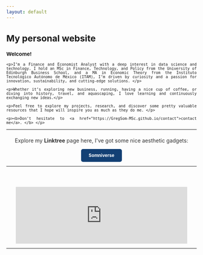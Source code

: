 ```yaml
---
layout: default
---
```




<div style="text-align: justify;font-size:smaller; margin-bottom: 20px;">
    <h1>My personal website</h1>
    <h3>Welcome!</h3>

    <p>I’m a Finance and Economist Analyst with a deep interest in data science and technology. I hold an MSc in Finance, Technology, and Policy from the University of Edinburgh Business School, and a MA in Economic Theory from the Instituto Tecnológico Autónomo de México (ITAM), I’m driven by curiosity and a passion for innovation, sustainability, and cutting-edge solutions. </p>

    <p>Whether it’s exploring new business, running, having a nice cup of coffee, or diving into history, travel, and aquascaping, I love learning and continuously exchanging new ideas.</p>

    <p>Feel free to explore my projects, research, and discover some pretty valuable resources that I hope will inspire you as much as they do me. </p>
    
    <p><b>Don't hesitate to <a href="https://GregSom-MSc.github.io/contact">contact me</a>. </b> </p>
<hr>
<div style="text-align: center; margin-top: 20px;">
    <p style="font-size: 1.2em; color: #333;">Explore my <strong>Linktree</strong> page here, I've got some nice aesthetic gadgets: </p>
    <a href="https://linktr.ee/somniverse" target="_blank"
       style="display: inline-block; padding: 10px 20px; background-color: #134074; color: white; text-decoration: none; font-size: 1em; border-radius: 5px; font-weight: bold;">
        Somniverse
    </a>
</div>
<hr>
<br><br><br>

<div style="text-align: center;">
    <iframe src="https://ghchart.rshah.org/GregSom-MSc" frameborder="0" scrolling="0" width="90%" height="150px" style="max-width: 600px; margin: auto;"></iframe>
</div>
<hr>
<br>
<br>
